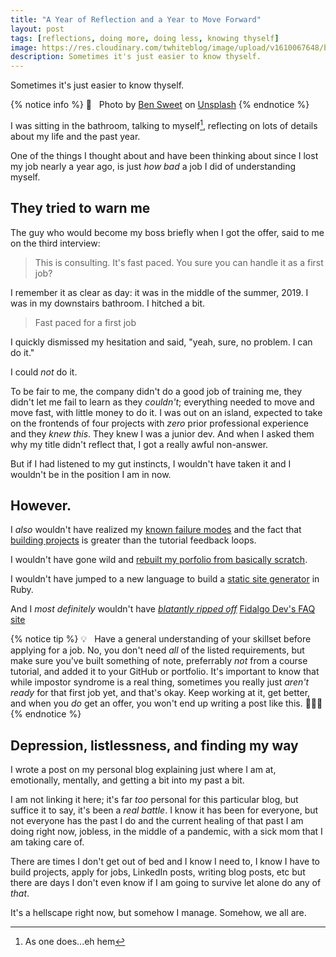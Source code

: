 ```yaml
---
title: "A Year of Reflection and a Year to Move Forward"
layout: post
tags: [reflections, doing more, doing less, knowing thyself]
image: https://res.cloudinary.com/twhiteblog/image/upload/v1610067648/ben-sweet-2LowviVHZ-E-unsplash_1_aap0e7.jpg
description: Sometimes it's just easier to know thyself.
---
```

<!--more-->
Sometimes it's just easier to know thyself.

{% notice info %}
📸 &nbsp; Photo by [Ben Sweet](https://unsplash.com/@benjaminsweet?utm_source=unsplash&utm_medium=referral&utm_content=creditCopyText) on [Unsplash](https://unsplash.com/s/photos/silhouette?utm_source=unsplash&utm_medium=referral&utm_content=creditCopyText)
{% endnotice %}

I was sitting in the bathroom, talking to myself[^1], reflecting on lots of details about my life and the past year.

One of the things I thought about and have been thinking about since I lost my job nearly a year ago, is just *how bad* a job I did of understanding myself.

## They tried to warn me
The guy who would become my boss briefly when I got the offer, said to me on the third interview:

> This is consulting. It's fast paced. You sure you can handle it as a first job?

I remember it as clear as day: it was in the middle of the summer, 2019. I was in my downstairs bathroom. I hitched a bit. 

> Fast paced for a first job

I quickly dismissed my hesitation and said, "yeah, sure, no problem. I can do it."

I could *not* do it.

To be fair to me, the company didn't do a good job of training me, they didn't let me fail to learn as they *couldn't*; everything needed to move and move fast, with little money to do it. I was out on an island, expected to take on the frontends of four projects with *zero* prior professional experience and they *knew this*. They knew I was a junior dev. And when I asked them why my title didn't reflect that, I got a really awful non-answer.

But if I had listened to my gut instincts, I wouldn't have taken it and I wouldn't be in the position I am in now.

## However.
I *also* wouldn't have realized my [known failure modes](https://github.com/twhite96/README#known-failure-modes) and the fact that [building projects](https://www.linkedin.com/posts/tiffanyrwhite_learning-developer-programming-activity-6684281766250999808-aAvN) is greater than the tutorial feedback loops.

I wouldn't have gone wild and [rebuilt my porfolio from basically scratch](https://www.tiffanyrwhite.com). 

I wouldn't have jumped to a new language to build a [static site generator](https://github.com/twhite96/static-gen-ruby) in Ruby.

And I *most definitely* wouldn't have *[blatantly ripped off](https://github.com/twhite96/info-tiff-dev)* [Fidalgo Dev's FAQ site](https://info.fidalgo.dev/)

{% notice tip %}
💡 &nbsp; Have a general understanding of your skillset before applying for a job. No, you don't need *all* of the listed requirements, but make sure you've built something of note, preferrably *not* from a course tutorial, and added it to your GitHub or portfolio. It's important to know that while impostor syndrome is a real thing, sometimes you really just *aren't ready* for that first job yet, and that's okay. Keep working at it, get better, and when you *do* get an offer, you won't end up writing a post like this. 🤷🏽‍♀️
{% endnotice %}

## Depression, listlessness, and finding my way
I wrote a post on my personal blog explaining just where I am at, emotionally, mentally, and getting a bit into my past a bit.

I am not linking it here; it's far *too* personal for this particular blog, but suffice it to say, it's been a *real battle*. I know it has been for everyone, but not everyone has the past I do and the current healing of that past I am doing right now, jobless, in the middle of a pandemic, with a sick mom that I am taking care of.

There are times I don't get out of bed and I know I need to, I know I have to build projects, apply for jobs, LinkedIn posts, writing blog posts, etc but there are days I don't even know if I am going to survive let alone do any of *that*.

It's a hellscape right now, but somehow I manage. Somehow, we all are.

[^1]: As one does...eh hem